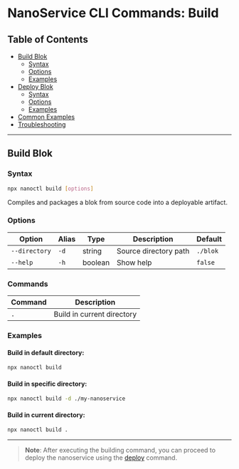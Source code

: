 # NanoService CLI Commands: Build

## Table of Contents
- [Build Blok ](#build-blok)
  - [Syntax](#build-syntax)
  - [Options](#build-options)
  - [Examples](#build-examples)
- [Deploy Blok ](#deploy-blok)
  - [Syntax](#deploy-syntax)
  - [Options](#deploy-options)
  - [Examples](#deploy-examples)
- [Common Examples](#common-examples)
- [Troubleshooting](#troubleshooting)

---

## Build Blok 

### Syntax
```bash
npx nanoctl build [options]
```
  Compiles and packages a blok from source code into a deployable artifact.
 
  ### Options
  | Option       | Alias | Type    | Description                | Default            |
  |--------------|-------|---------|----------------------------|--------------------|
  | `--directory`| `-d`  | string  | Source directory path      | `./blok` |
  | `--help`     | `-h`  | boolean | Show help                  | `false`            |
 
  ### Commands
  | Command | Description               |
  |---------|---------------------------|
  | `.`     | Build in current directory|
 
  ### Examples
  #### Build in default directory:
  ``` bash
  npx nanoctl build
  ```
  #### Build in specific directory:
  ```bash
  npx nanoctl build -d ./my-nanoservice
  ```

  #### Build in current directory:
  ```bash
  npx nanoctl build .
  ```

---
> **Note**: After executing the building command, you can proceed to deploy the nanoservice using the [deploy](./Deployment.md) command.